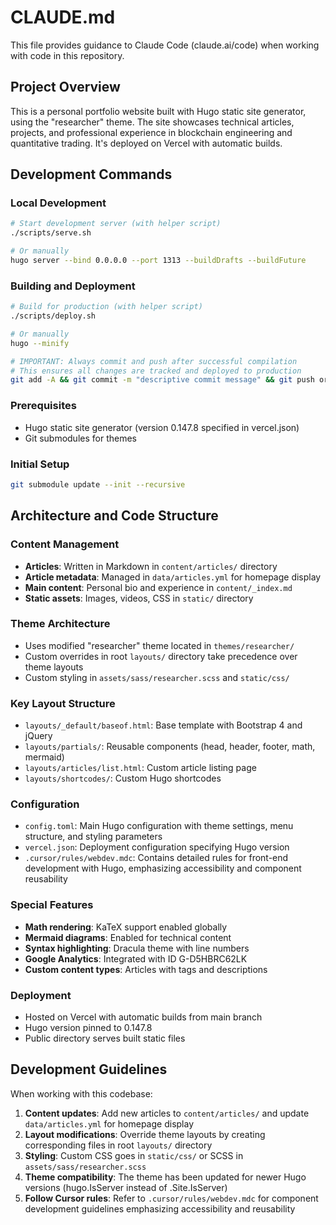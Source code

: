 # CLAUDE.md

This file provides guidance to Claude Code (claude.ai/code) when working with code in this repository.

## Project Overview

This is a personal portfolio website built with Hugo static site generator, using the "researcher" theme. The site showcases technical articles, projects, and professional experience in blockchain engineering and quantitative trading. It's deployed on Vercel with automatic builds.

## Development Commands

### Local Development
```bash
# Start development server (with helper script)
./scripts/serve.sh

# Or manually
hugo server --bind 0.0.0.0 --port 1313 --buildDrafts --buildFuture
```

### Building and Deployment
```bash
# Build for production (with helper script)
./scripts/deploy.sh

# Or manually
hugo --minify

# IMPORTANT: Always commit and push after successful compilation
# This ensures all changes are tracked and deployed to production
git add -A && git commit -m "descriptive commit message" && git push origin main
```

### Prerequisites
- Hugo static site generator (version 0.147.8 specified in vercel.json)
- Git submodules for themes

### Initial Setup
```bash
git submodule update --init --recursive
```

## Architecture and Code Structure

### Content Management
- **Articles**: Written in Markdown in `content/articles/` directory
- **Article metadata**: Managed in `data/articles.yml` for homepage display
- **Main content**: Personal bio and experience in `content/_index.md`
- **Static assets**: Images, videos, CSS in `static/` directory

### Theme Architecture
- Uses modified "researcher" theme located in `themes/researcher/`
- Custom overrides in root `layouts/` directory take precedence over theme layouts
- Custom styling in `assets/sass/researcher.scss` and `static/css/`

### Key Layout Structure
- `layouts/_default/baseof.html`: Base template with Bootstrap 4 and jQuery
- `layouts/partials/`: Reusable components (head, header, footer, math, mermaid)
- `layouts/articles/list.html`: Custom article listing page
- `layouts/shortcodes/`: Custom Hugo shortcodes

### Configuration
- `config.toml`: Main Hugo configuration with theme settings, menu structure, and styling parameters
- `vercel.json`: Deployment configuration specifying Hugo version
- `.cursor/rules/webdev.mdc`: Contains detailed rules for front-end development with Hugo, emphasizing accessibility and component reusability

### Special Features
- **Math rendering**: KaTeX support enabled globally
- **Mermaid diagrams**: Enabled for technical content
- **Syntax highlighting**: Dracula theme with line numbers
- **Google Analytics**: Integrated with ID G-D5HBRC62LK
- **Custom content types**: Articles with tags and descriptions

### Deployment
- Hosted on Vercel with automatic builds from main branch
- Hugo version pinned to 0.147.8
- Public directory serves built static files

## Development Guidelines

When working with this codebase:

1. **Content updates**: Add new articles to `content/articles/` and update `data/articles.yml` for homepage display
2. **Layout modifications**: Override theme layouts by creating corresponding files in root `layouts/` directory
3. **Styling**: Custom CSS goes in `static/css/` or SCSS in `assets/sass/researcher.scss`
4. **Theme compatibility**: The theme has been updated for newer Hugo versions (hugo.IsServer instead of .Site.IsServer)
5. **Follow Cursor rules**: Refer to `.cursor/rules/webdev.mdc` for component development guidelines emphasizing accessibility and reusability